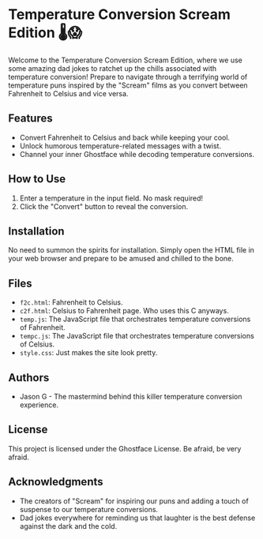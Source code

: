# Temperature Conversion Scream Edition 🌡️😱

Welcome to the Temperature Conversion Scream Edition, where we use some amazing dad jokes to ratchet up the chills associated with temperature conversion! Prepare to navigate through a terrifying world of temperature puns inspired by the "Scream" films as you convert between Fahrenheit to Celsius and vice versa.

## Features

- Convert Fahrenheit to Celsius and back while keeping your cool.
- Unlock humorous temperature-related messages with a twist.
- Channel your inner Ghostface while decoding temperature conversions.

## How to Use

1. Enter a temperature in the input field. No mask required!
2. Click the "Convert" button to reveal the conversion.

## Installation

No need to summon the spirits for installation. Simply open the HTML file in your web browser and prepare to be amused and chilled to the bone.

## Files

- `f2c.html`: Fahrenheit to Celsius.
- `c2f.html`: Celsius to Fahrenheit page. Who uses this C anyways. 
- `temp.js`: The JavaScript file that orchestrates temperature conversions of Fahrenheit.
- `tempc.js`: The JavaScript file that orchestrates temperature conversions of Celsius.
- `style.css`: Just makes the site look pretty.

## Authors

- Jason G - The mastermind behind this killer temperature conversion experience.


## License

This project is licensed under the Ghostface License. Be afraid, be very afraid.

## Acknowledgments

- The creators of "Scream" for inspiring our puns and adding a touch of suspense to our temperature conversions.
- Dad jokes everywhere for reminding us that laughter is the best defense against the dark and the cold.
